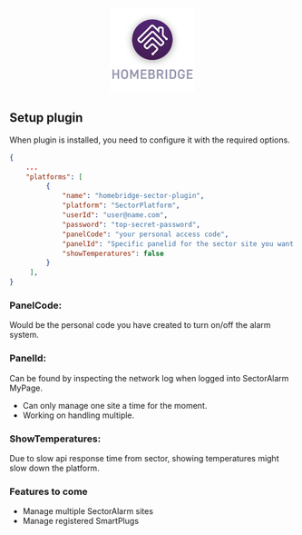 
<p align="center">

<img src="https://github.com/homebridge/branding/raw/master/logos/homebridge-wordmark-logo-vertical.png" width="150">

</p>


## Setup plugin
When plugin is installed, you need to configure it with the required options. 

```json
{
    ...
    "platforms": [
         {
             "name": "homebridge-sector-plugin",
             "platform": "SectorPlatform",
             "userId": "user@name.com",
             "password": "top-secret-password",
             "panelCode": "your personal access code",
             "panelId": "Specific panelid for the sector site you want to manage",
             "showTemperatures": false
         }
     ],
}
```
### PanelCode: 
Would be the personal code you have created to turn on/off the alarm system. 
### PanelId: 
Can be found by inspecting the network log when logged into SectorAlarm MyPage. 

- Can only manage one site a time for the moment.
- Working on handling multiple. 
### ShowTemperatures: 
Due to slow api response time from sector, showing temperatures might slow down the platform. 


### Features to come
- Manage multiple SectorAlarm sites
- Manage registered SmartPlugs
